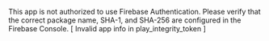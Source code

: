 This app is not authorized to use Firebase Authentication. Please verify that the correct package name, SHA-1, and SHA-256 are configured in the Firebase Console. [ Invalid app info in play_integrity_token ]
